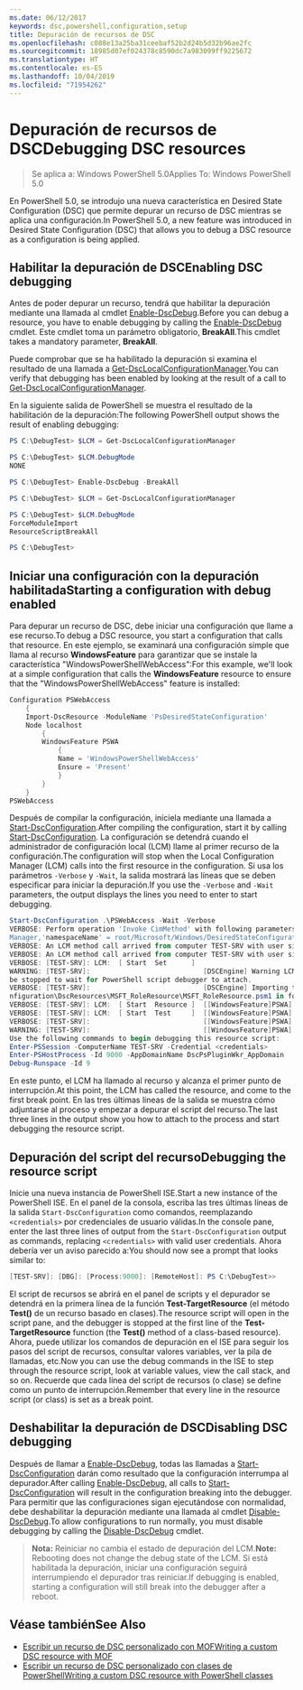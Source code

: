 ```yaml
---
ms.date: 06/12/2017
keywords: dsc,powershell,configuration,setup
title: Depuración de recursos de DSC
ms.openlocfilehash: c088e13a25ba31ceebaf52b2d24b5d32b96ae2fc
ms.sourcegitcommit: 18985d07ef024378c8590dc7a983099ff9225672
ms.translationtype: HT
ms.contentlocale: es-ES
ms.lasthandoff: 10/04/2019
ms.locfileid: "71954262"
---
```

# <a name="debugging-dsc-resources"></a><span data-ttu-id="7019e-103">Depuración de recursos de DSC</span><span class="sxs-lookup"><span data-stu-id="7019e-103">Debugging DSC resources</span></span>

> <span data-ttu-id="7019e-104">Se aplica a: Windows PowerShell 5.0</span><span class="sxs-lookup"><span data-stu-id="7019e-104">Applies To: Windows PowerShell 5.0</span></span>

<span data-ttu-id="7019e-105">En PowerShell 5.0, se introdujo una nueva característica en Desired State Configuration (DSC) que permite depurar un recurso de DSC mientras se aplica una configuración.</span><span class="sxs-lookup"><span data-stu-id="7019e-105">In PowerShell 5.0, a new feature was introduced in Desired State Configuration (DSC) that allows you to debug a DSC resource as a configuration is being applied.</span></span>

## <a name="enabling-dsc-debugging"></a><span data-ttu-id="7019e-106">Habilitar la depuración de DSC</span><span class="sxs-lookup"><span data-stu-id="7019e-106">Enabling DSC debugging</span></span>
<span data-ttu-id="7019e-107">Antes de poder depurar un recurso, tendrá que habilitar la depuración mediante una llamada al cmdlet [Enable-DscDebug](/powershell/module/PSDesiredStateConfiguration/Enable-DscDebug).</span><span class="sxs-lookup"><span data-stu-id="7019e-107">Before you can debug a resource, you have to enable debugging by calling the [Enable-DscDebug](/powershell/module/PSDesiredStateConfiguration/Enable-DscDebug) cmdlet.</span></span>
<span data-ttu-id="7019e-108">Este cmdlet toma un parámetro obligatorio, **BreakAll**.</span><span class="sxs-lookup"><span data-stu-id="7019e-108">This cmdlet takes a mandatory parameter, **BreakAll**.</span></span>

<span data-ttu-id="7019e-109">Puede comprobar que se ha habilitado la depuración si examina el resultado de una llamada a [Get-DscLocalConfigurationManager](/powershell/module/PSDesiredStateConfiguration/Get-DscLocalConfigurationManager).</span><span class="sxs-lookup"><span data-stu-id="7019e-109">You can verify that debugging has been enabled by looking at the result of a call to [Get-DscLocalConfigurationManager](/powershell/module/PSDesiredStateConfiguration/Get-DscLocalConfigurationManager).</span></span>

<span data-ttu-id="7019e-110">En la siguiente salida de PowerShell se muestra el resultado de la habilitación de la depuración:</span><span class="sxs-lookup"><span data-stu-id="7019e-110">The following PowerShell output shows the result of enabling debugging:</span></span>


```powershell
PS C:\DebugTest> $LCM = Get-DscLocalConfigurationManager

PS C:\DebugTest> $LCM.DebugMode
NONE

PS C:\DebugTest> Enable-DscDebug -BreakAll

PS C:\DebugTest> $LCM = Get-DscLocalConfigurationManager

PS C:\DebugTest> $LCM.DebugMode
ForceModuleImport
ResourceScriptBreakAll

PS C:\DebugTest>
```


## <a name="starting-a-configuration-with-debug-enabled"></a><span data-ttu-id="7019e-111">Iniciar una configuración con la depuración habilitada</span><span class="sxs-lookup"><span data-stu-id="7019e-111">Starting a configuration with debug enabled</span></span>
<span data-ttu-id="7019e-112">Para depurar un recurso de DSC, debe iniciar una configuración que llame a ese recurso.</span><span class="sxs-lookup"><span data-stu-id="7019e-112">To debug a DSC resource, you start a configuration that calls that resource.</span></span>
<span data-ttu-id="7019e-113">En este ejemplo, se examinará una configuración simple que llama al recurso **WindowsFeature** para garantizar que se instale la característica "WindowsPowerShellWebAccess":</span><span class="sxs-lookup"><span data-stu-id="7019e-113">For this example, we'll look at a simple configuration that calls the **WindowsFeature** resource to ensure that the "WindowsPowerShellWebAccess" feature is installed:</span></span>

```powershell
Configuration PSWebAccess
    {
    Import-DscResource -ModuleName 'PsDesiredStateConfiguration'
    Node localhost
        {
        WindowsFeature PSWA
            {
            Name = 'WindowsPowerShellWebAccess'
            Ensure = 'Present'
            }
        }
    }
PSWebAccess
```
<span data-ttu-id="7019e-114">Después de compilar la configuración, iníciela mediante una llamada a [Start-DscConfiguration](/powershell/module/psdesiredstateconfiguration/start-dscconfiguration).</span><span class="sxs-lookup"><span data-stu-id="7019e-114">After compiling the configuration, start it by calling [Start-DscConfiguration](/powershell/module/psdesiredstateconfiguration/start-dscconfiguration).</span></span>
<span data-ttu-id="7019e-115">La configuración se detendrá cuando el administrador de configuración local (LCM) llame al primer recurso de la configuración.</span><span class="sxs-lookup"><span data-stu-id="7019e-115">The configuration will stop when the Local Configuration Manager (LCM) calls into the first resource in the configuration.</span></span>
<span data-ttu-id="7019e-116">Si usa los parámetros `-Verbose` y `-Wait`, la salida mostrará las líneas que se deben especificar para iniciar la depuración.</span><span class="sxs-lookup"><span data-stu-id="7019e-116">If you use the `-Verbose` and `-Wait` parameters, the output displays the lines you need to enter to start debugging.</span></span>

```powershell
Start-DscConfiguration .\PSWebAccess -Wait -Verbose
VERBOSE: Perform operation 'Invoke CimMethod' with following parameters, ''methodName' = SendConfigurationApply,'className' = MSFT_DSCLocalConfiguration
Manager,'namespaceName' = root/Microsoft/Windows/DesiredStateConfiguration'.
VERBOSE: An LCM method call arrived from computer TEST-SRV with user sid S-1-5-21-2127521184-1604012920-1887927527-108583.
VERBOSE: An LCM method call arrived from computer TEST-SRV with user sid S-1-5-21-2127521184-1604012920-1887927527-108583.
VERBOSE: [TEST-SRV]: LCM:  [ Start  Set      ]
WARNING: [TEST-SRV]:                            [DSCEngine] Warning LCM is in Debug 'ResourceScriptBreakAll' mode.  Resource script processing will
be stopped to wait for PowerShell script debugger to attach.
VERBOSE: [TEST-SRV]:                            [DSCEngine] Importing the module C:\WINDOWS\system32\WindowsPowerShell\v1.0\Modules\PSDesiredStateCo
nfiguration\DscResources\MSFT_RoleResource\MSFT_RoleResource.psm1 in force mode.
VERBOSE: [TEST-SRV]: LCM:  [ Start  Resource ]  [[WindowsFeature]PSWA]
VERBOSE: [TEST-SRV]: LCM:  [ Start  Test     ]  [[WindowsFeature]PSWA]
VERBOSE: [TEST-SRV]:                            [[WindowsFeature]PSWA] Importing the module MSFT_RoleResource in force mode.
WARNING: [TEST-SRV]:                            [[WindowsFeature]PSWA] Resource is waiting for PowerShell script debugger to attach.
Use the following commands to begin debugging this resource script:
Enter-PSSession -ComputerName TEST-SRV -Credential <credentials>
Enter-PSHostProcess -Id 9000 -AppDomainName DscPsPluginWkr_AppDomain
Debug-Runspace -Id 9
```
<span data-ttu-id="7019e-117">En este punto, el LCM ha llamado al recurso y alcanza el primer punto de interrupción.</span><span class="sxs-lookup"><span data-stu-id="7019e-117">At this point, the LCM has called the resource, and come to the first break point.</span></span>
<span data-ttu-id="7019e-118">En las tres últimas líneas de la salida se muestra cómo adjuntarse al proceso y empezar a depurar el script del recurso.</span><span class="sxs-lookup"><span data-stu-id="7019e-118">The last three lines in the output show you how to attach to the process and start debugging the resource script.</span></span>

## <a name="debugging-the-resource-script"></a><span data-ttu-id="7019e-119">Depuración del script del recurso</span><span class="sxs-lookup"><span data-stu-id="7019e-119">Debugging the resource script</span></span>

<span data-ttu-id="7019e-120">Inicie una nueva instancia de PowerShell ISE.</span><span class="sxs-lookup"><span data-stu-id="7019e-120">Start a new instance of the PowerShell ISE.</span></span>
<span data-ttu-id="7019e-121">En el panel de la consola, escriba las tres últimas líneas de la salida `Start-DscConfiguration` como comandos, reemplazando `<credentials>` por credenciales de usuario válidas.</span><span class="sxs-lookup"><span data-stu-id="7019e-121">In the console pane, enter the last three lines of output from the `Start-DscConfiguration` output as commands, replacing `<credentials>` with valid user credentials.</span></span>
<span data-ttu-id="7019e-122">Ahora debería ver un aviso parecido a:</span><span class="sxs-lookup"><span data-stu-id="7019e-122">You should now see a prompt that looks similar to:</span></span>

```powershell
[TEST-SRV]: [DBG]: [Process:9000]: [RemoteHost]: PS C:\DebugTest>>
```

<span data-ttu-id="7019e-123">El script de recursos se abrirá en el panel de scripts y el depurador se detendrá en la primera línea de la función **Test-TargetResource** (el método **Test()** de un recurso basado en clases).</span><span class="sxs-lookup"><span data-stu-id="7019e-123">The resource script will open in the script pane, and the debugger is stopped at the first line of the **Test-TargetResource** function (the **Test()** method of a class-based resource).</span></span>
<span data-ttu-id="7019e-124">Ahora, puede utilizar los comandos de depuración en el ISE para seguir los pasos del script de recursos, consultar valores variables, ver la pila de llamadas, etc.</span><span class="sxs-lookup"><span data-stu-id="7019e-124">Now you can use the debug commands in the ISE to step through the resource script, look at variable values, view the call stack, and so on.</span></span> <span data-ttu-id="7019e-125">Recuerde que cada línea del script de recursos (o clase) se define como un punto de interrupción.</span><span class="sxs-lookup"><span data-stu-id="7019e-125">Remember that every line in the resource script (or class) is set as a break point.</span></span>

## <a name="disabling-dsc-debugging"></a><span data-ttu-id="7019e-126">Deshabilitar la depuración de DSC</span><span class="sxs-lookup"><span data-stu-id="7019e-126">Disabling DSC debugging</span></span>

<span data-ttu-id="7019e-127">Después de llamar a [Enable-DscDebug](/powershell/module/PSDesiredStateConfiguration/Enable-DscDebug), todas las llamadas a [Start-DscConfiguration](/powershell/module/psdesiredstateconfiguration/start-dscconfiguration) darán como resultado que la configuración interrumpa al depurador.</span><span class="sxs-lookup"><span data-stu-id="7019e-127">After calling [Enable-DscDebug](/powershell/module/PSDesiredStateConfiguration/Enable-DscDebug), all calls to [Start-DscConfiguration](/powershell/module/psdesiredstateconfiguration/start-dscconfiguration) will result in the configuration breaking into the debugger.</span></span> <span data-ttu-id="7019e-128">Para permitir que las configuraciones sigan ejecutándose con normalidad, debe deshabilitar la depuración mediante una llamada al cmdlet [Disable-DscDebug](/powershell/module/PSDesiredStateConfiguration/Disable-DscDebug).</span><span class="sxs-lookup"><span data-stu-id="7019e-128">To allow configurations to run normally, you must disable debugging by calling the [Disable-DscDebug](/powershell/module/PSDesiredStateConfiguration/Disable-DscDebug) cmdlet.</span></span>

><span data-ttu-id="7019e-129">**Nota:** Reiniciar no cambia el estado de depuración del LCM.</span><span class="sxs-lookup"><span data-stu-id="7019e-129">**Note:** Rebooting does not change the debug state of the LCM.</span></span> <span data-ttu-id="7019e-130">Si está habilitada la depuración, iniciar una configuración seguirá interrumpiendo el depurador tras reiniciar.</span><span class="sxs-lookup"><span data-stu-id="7019e-130">If debugging is enabled, starting a configuration will still break into the debugger after a reboot.</span></span>

## <a name="see-also"></a><span data-ttu-id="7019e-131">Véase también</span><span class="sxs-lookup"><span data-stu-id="7019e-131">See Also</span></span>

- [<span data-ttu-id="7019e-132">Escribir un recurso de DSC personalizado con MOF</span><span class="sxs-lookup"><span data-stu-id="7019e-132">Writing a custom DSC resource with MOF</span></span>](../resources/authoringResourceMOF.md)
- [<span data-ttu-id="7019e-133">Escribir un recurso de DSC personalizado con clases de PowerShell</span><span class="sxs-lookup"><span data-stu-id="7019e-133">Writing a custom DSC resource with PowerShell classes</span></span>](../resources/authoringResourceClass.md)
